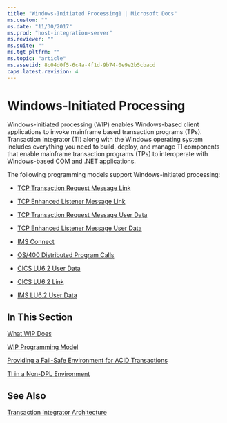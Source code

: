 ```yaml
---
title: "Windows-Initiated Processing1 | Microsoft Docs"
ms.custom: ""
ms.date: "11/30/2017"
ms.prod: "host-integration-server"
ms.reviewer: ""
ms.suite: ""
ms.tgt_pltfrm: ""
ms.topic: "article"
ms.assetid: 8c04d0f5-6c4a-4f1d-9b74-0e9e2b5cbacd
caps.latest.revision: 4
---
```

# Windows-Initiated Processing
Windows-initiated processing (WIP) enables Windows-based client applications to invoke mainframe based transaction programs (TPs). Transaction Integrator (TI) along with the Windows operating system includes everything you need to build, deploy, and manage TI components that enable mainframe transaction programs (TPs) to interoperate with Windows-based COM and .NET applications.  
  
 The following programming models support Windows-initiated processing:  
  
-   [TCP Transaction Request Message Link](../core/tcp-transaction-request-message-link1.md)  
  
-   [TCP Enhanced Listener Message Link](../core/tcp-enhanced-listener-message-link2.md)  
  
-   [TCP Transaction Request Message User Data](../core/tcp-transaction-request-message-user-data1.md)  
  
-   [TCP Enhanced Listener Message User Data](../core/tcp-enhanced-listener-message-user-data1.md)  
  
-   [IMS Connect](../core/ims-connect2.md)  
  
-   [OS/400 Distributed Program Calls](../core/os-400-distributed-program-calls2.md)  
  
-   [CICS LU6.2 User Data](../core/cics-lu6-2-user-data1.md)  
  
-   [CICS LU6.2 Link](../core/cics-lu6-2-link2.md)  
  
-   [IMS LU6.2 User Data](../core/ims-lu6-2-user-data2.md)  
  
## In This Section  
 [What WIP Does](../core/what-wip-does2.md)  
  
 [WIP Programming Model](../core/wip-programming-model1.md)  
  
 [Providing a Fail-Safe Environment for ACID Transactions](../core/providing-a-fail-safe-environment-for-acid-transactions2.md)  
  
 [TI in a Non-DPL Environment](../core/ti-in-a-non-dpl-environment2.md)  
  
## See Also  
 [Transaction Integrator Architecture](../core/transaction-integrator-architecture2.md)